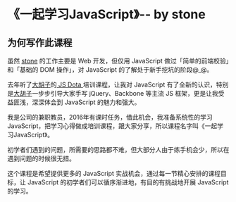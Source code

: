 # 《一起学习JavaScript》-- by stone

## 为何写作此课程

虽然 [stone](http://shijiajie.com/about/) 的工作主要是 Web 开发，但仅用 JavaScript 做过「简单的前端校验」和「基础的 DOM 操作」，对 JavaScript 的了解处于新手挖坑的阶段@_@。

去年听了[大胡子](http://2013.msup.com.cn/teacher/60)的[ JS Dota ](http://ibagsoft.github.io/js_dota/)培训课程，让我对 JavaScript 有了全新的认识，特别是[大胡子](http://weibo.com/zhihuijiang)一步步引导大家手写 jQuery、Backbone 等主流 JS 框架，更是让我受益匪浅，深深体会到 JavaScript 的魅力和强大。

我是公司的兼职教员，2016年有课时任务，借此机会，我准备系统性的学习 JavaScript，把学习心得做成培训课程，跟大家分享，所以课程名字叫《一起学习JavaScript》。

初学者们遇到的问题，所需要的思路都不难，但大部分人由于练手机会少，所以在遇到问题的时候很无措。

这个课程是希望提供更多的 JavaScript 实战机会，通过每一节精心安排的课程目标，让 JavaScript 的初学者们可以循序渐进地，有目的有挑战地开展 JavaScript 的学习。


